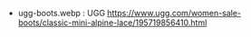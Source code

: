 - ugg-boots.webp : UGG https://www.ugg.com/women-sale-boots/classic-mini-alpine-lace/195719856410.html
